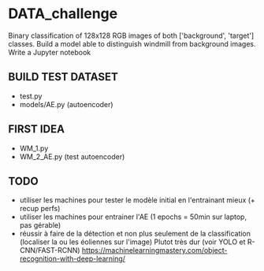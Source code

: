 # DATA_challenge
Binary classification of 128x128 RGB images of both ['background', 'target'] classes. 
Build a model able to distinguish windmill from background images. 
Write a Jupyter notebook

## BUILD TEST DATASET 
- test.py 
- models/AE.py (autoencoder) 

## FIRST IDEA
- WM_1.py 
- WM_2_AE.py (test autoencoder) 

## TODO 
- utiliser les machines pour tester le modèle initial en l'entrainant mieux (+ recup perfs) 
- utiliser les machines pour entrainer l'AE (1 epochs = 50min sur laptop, pas gérable) 
- réussir à faire de la détection et non plus seulement de la classification (localiser la ou les éoliennes sur l'image) 
Plutot très dur (voir YOLO et R-CNN/FAST-RCNN) https://machinelearningmastery.com/object-recognition-with-deep-learning/





